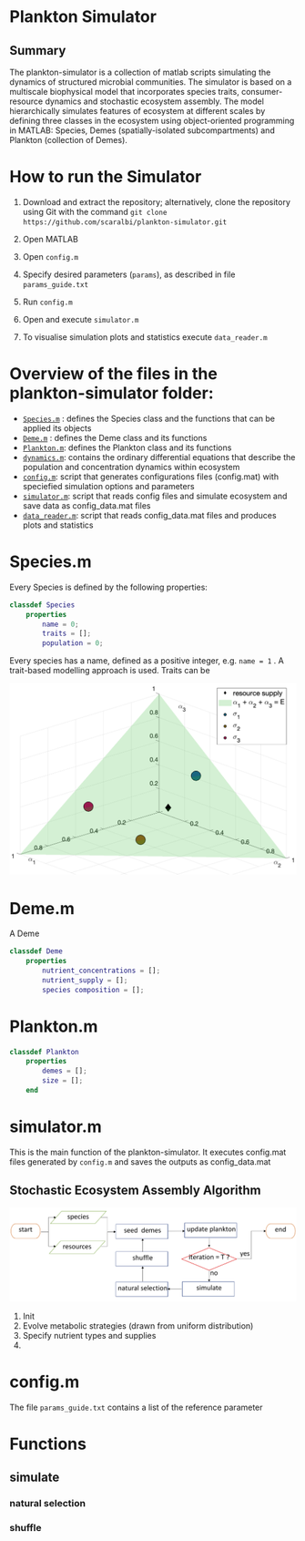 # Plankton Simulator

## Summary
The plankton-simulator is a collection of matlab scripts simulating the dynamics of structured microbial communities. 
The simulator is based on a multiscale biophysical model that incorporates species traits, consumer-resource dynamics and stochastic ecosystem assembly. 
The model hierarchically simulates features of ecosystem at different scales by defining three classes in the ecosystem using object-oriented programming in MATLAB: Species, Demes (spatially-isolated subcompartments) and Plankton (collection of Demes).


# How to run the Simulator

1. Download and extract the repository; alternatively, clone the repository using Git with the command
```git clone https://github.com/scaralbi/plankton-simulator.git```

2. Open MATLAB 

3. Open ```config.m``` 

4. Specify desired parameters (```params```), as described in file ```params_guide.txt```   

5. Run ```config.m``` 

6. Open and execute ```simulator.m```

7. To visualise simulation plots and statistics execute ```data_reader.m``` 



# Overview of the files in the plankton-simulator folder:

* [`Species.m`](https://github.com/scaralbi/plankton-simulator/blob/master/Species.m )
: defines the Species class and the functions that can be applied its objects
* [`Deme.m`](https://github.com/scaralbi/plankton-simulator/blob/master/Deme.m )
: defines the Deme class and its functions
* [`Plankton.m`](https://github.com/scaralbi/plankton-simulator/blob/master/Plankton.m ): defines the Plankton class and its functions
* [`dynamics.m`](https://github.com/scaralbi/plankton-simulator/blob/master/dynamics.m ): contains the ordinary differential equations that describe the population and concentration dynamics within ecosystem
* [`config.m`](https://github.com/scaralbi/plankton-simulator/blob/master/config.m ): script that generates configurations files (config.mat) with speciefied simulation options and parameters
* [`simulator.m`](https://github.com/scaralbi/plankton-simulator/blob/master/simulator.m ): script that reads config files and simulate ecosystem and save data as config_data.mat files
* [`data_reader.m`](https://github.com/scaralbi/plankton-simulator/blob/master/data_reader.m ): script that reads config_data.mat files and produces plots and statistics



# Species.m 

Every Species is defined by the following properties:

```Matlab
classdef Species    
    properties
        name = 0;
        traits = [];
        population = 0;
```
Every species has a name, defined as a positive integer, e.g. ```name = 1``` .
A trait-based modelling approach is used. Traits can be

![alt text](https://github.com/scaralbi/plankton-simulator/blob/master/species.png)





# Deme.m 
A Deme 
```Matlab
classdef Deme    
    properties
        nutrient_concentrations = [];
        nutrient_supply = [];
        species composition = [];
```


# Plankton.m 

```Matlab
classdef Plankton    
    properties
        demes = [];
        size = [];
    end
```


# simulator.m 
This is the main function of the plankton-simulator. It executes config.mat files generated by ```config.m```  and saves the outputs as config_data.mat 


## Stochastic Ecosystem Assembly Algorithm
![alt text](https://github.com/scaralbi/plankton-simulator/blob/master/flowchart.png)

1. Init
2. Evolve metabolic strategies (drawn from uniform distribution)
3. Specify nutrient types and supplies
4. 

# config.m 
The file ```params_guide.txt``` contains a list of the reference parameter


# Functions
## simulate
### natural selection
### shuffle



